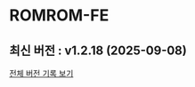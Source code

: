 # ROMROM-FE

<!-- 수정하지마세요 자동으로 동기화 됩니다 -->
## 최신 버전 : v1.2.18 (2025-09-08)

[전체 버전 기록 보기](CHANGELOG.md)

